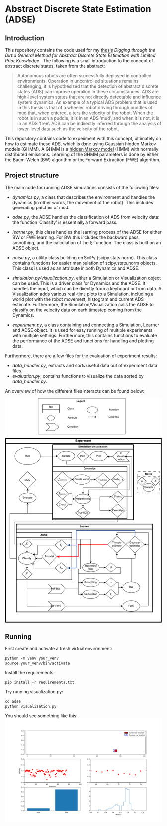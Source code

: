 # Abstract Discrete State Estimation (ADSE)

## Introduction

This repository contains the code used for my [thesis](https://repository.tudelft.nl/islandora/object/uuid%3A189b4626-ab70-40da-aedf-499181337927?collection=education) *Digging through the Dirt:a General Method for Abstract Discrete State Estimation with Limited Prior Knowledge* . The following is a small introduction to the concept of abstract discrete states, taken from the abstract:

>Autonomous robots are often successfully deployed in controlled environments. Operation in uncontrolled situations remains challenging; it is hypothesized that the detection of abstract discrete states (ADS) can improve operation in these circumstances. ADS are high-level system states that are not directly detectable and influence system dynamics. An example of a typical ADS problem that is used in this thesis is that of a wheeled robot driving through puddles of mud that, when entered, alters the velocity of the robot. When the robot is in such a puddle, it is in an ADS ’mud’, and when it is not, it is in an ADS ’free’. ADS can be indirectly inferred through the analysis of lower-level data such as the velocity of the robot.

This repository contains code to experiment with this concept, ultimately on how to estimate these ADS, which is done using Gaussian hidden Markov models (GHMM). A GHMM is a [hidden Markov model](https://en.wikipedia.org/wiki/Hidden_Markov_model) (HMM) with normally distributed emissions. Learning of the GHMM parameters is done by either the Baum-Welch (BW) algorithm or the Forward Extraction (FWE) algorithm.

## Project structure

The main code for running ADSE simulations consists of the following files:

- *dynamics.py*, a class that describes the environment and handles the dynamics (in other words, the movement of the robot). This includes generating patches of mud.  

- *adse.py*, the ADSE handles the classification of ADS from velocity data: the function ’Classify’ is essentially a forward pass. 

- *learner.py*, this class handles the learning process of the ADSE for either BW or FWE learning. For BW this includes the backward pass, smoothing, and the calculation of the ξ-function. The class is built on an ADSE object.  

- *noise.py*, a utility class building on SciPy (scipy.stats.norm). This class contains functions for easier manipulation of scipy.stats.norm objects. This class is used as an attribute in both Dynamics and ADSE.  

- *simulation.py/visualization.py*, either a Simulation or Visualization object can be used. This is a driver class for Dynamics and the ADSE. It handles the input, which can be directly from a keyboard or from data. A Visualization adds various real-time plots to a Simulation, including a world plot with the robot movement, histogram and current ADS estimate. Furthermore, the Simulation/Visualization calls the ADSE to classify on the velocity data on each timestep coming from the Dynamics.  

- *experiment.py*, a class containing and connecting a Simulation, Learner and ADSE object. It is used for easy running of multiple experiments with multiple settings. Furthermore, this contains functions to evaluate the performance of the ADSE and functions for handling and plotting data. 

Furthermore, there are a few files for the evaluation of experiment results:

- *data_handler.py*, extracts and sorts useful data out of experiment data files.
- *evaluation.py*, contains functions to visualize the data sorted by *data_handler.py*.

An overview of how the different files interacts can be found below:
<p align="center">
<img src="assets/software_architecture.png" width="650">
</p>


## Running

First create and activate a fresh virtual environment:
~~~
python -m venv your_venv  
source your_venv/bin/activate
~~~

Install the requirements:

~~~
pip install -r requirements.txt
~~~

Try running visualization.py:

~~~
cd adse  
python visualization.py
~~~

You should see something like this:
![Visualization example](assets/example.png)
